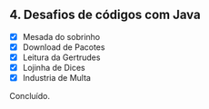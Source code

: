 ## 4. Desafios de códigos com Java

- [x] Mesada do sobrinho
- [x] Download de Pacotes
- [x] Leitura da Gertrudes
- [x] Lojinha de Dices
- [x] Industria de Multa

Concluído.
